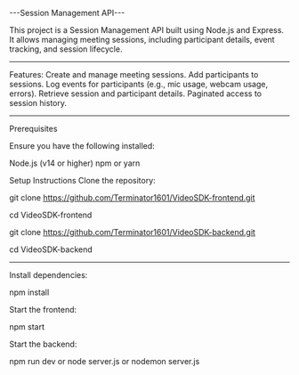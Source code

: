 ---Session Management API---



This project is a Session Management API built using Node.js and Express. It allows managing meeting sessions, including participant details, event tracking, and session lifecycle.

-------------------------------------------------------------

Features:
Create and manage meeting sessions.
Add participants to sessions.
Log events for participants (e.g., mic usage, webcam usage, errors).
Retrieve session and participant details.
Paginated access to session history.

-------------------------------------------------------------

Prerequisites

Ensure you have the following installed:

Node.js (v14 or higher)
npm or yarn

Setup Instructions
Clone the repository:

git clone https://github.com/Terminator1601/VideoSDK-frontend.git

cd VideoSDK-frontend

git clone https://github.com/Terminator1601/VideoSDK-backend.git

cd VideoSDK-backend


---------------------------------------------------------------

Install dependencies:

npm install

Start the frontend:

npm start

Start the backend:

npm run dev
or
node server.js 
or nodemon server.js
